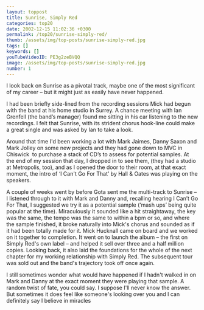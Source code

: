 ```yaml
---
layout: toppost
title: Sunrise, Simply Red
categories: top20
date: 2002-12-15 11:02:36 +0300
permalink: /top20/sunrise-simply-red/
thumb: /assets/img/top-posts/sunrise-simply-red.jpg
tags: []
keywords: []
youTubeVideoID: PE3g2zeBVQQ
image: /assets/img/top-posts/sunrise-simply-red.jpg
number: 1
---
```


I look back on Sunrise as a pivotal track, maybe one of the most significant of my career – but it might just as easily have never happened. 

I had been briefly side-lined from the recording sessions Mick had begun with the band at his home studio in Surrey. A chance meeting with Ian Grenfell (the band’s manager) found me sitting in his car listening to the new recordings. I felt that Sunrise, with its strident chorus hook-line could make a great single and was asked by Ian to take a look.

Around that time I'd been working a lot with Mark Jaimes, Danny Saxon and Mark Jolley on some new projects and they had gone down to MVC in Chiswick  to purchase a stack of CD’s to assess for potential samples. At the end of my session that day, I dropped in to see them, (they had a studio at Metropolis, too), and as I opened the door to their room, at that exact moment, the intro of ‘I Can't Go For That’ by Hall & Oates was playing on the speakers. 

A couple of weeks went by before Gota sent me the multi-track to Sunrise – I listened through to it with Mark and Danny and, recalling hearing I Can’t Go For That, I suggested we try it as a potential sample (‘mash ups’ being quite popular at the time). Miraculously it sounded like a hit straightaway, the key was the same, the tempo was the same to within a bpm or so, and where the sample finished, it broke naturally into Mick's chorus and sounded as if it had been totally made for it. Mick Hucknall came on board and we worked on it together to completion. It went on to launch the album – the first on Simply Red's own label – and helped it sell over three and a half million copies. Looking back, it also laid the foundations for the whole of the next chapter for my working relationship with Simply Red. The subsequent tour was sold out and the band's trajectory took off once again. 

I still sometimes wonder what would have happened if I hadn't walked in on Mark and Danny at the exact moment they were playing that sample. A random twist of fate, you could say. I suppose I'll never know the answer. But sometimes it does feel like someone's looking over you and I can definitely say I believe in miracles
 